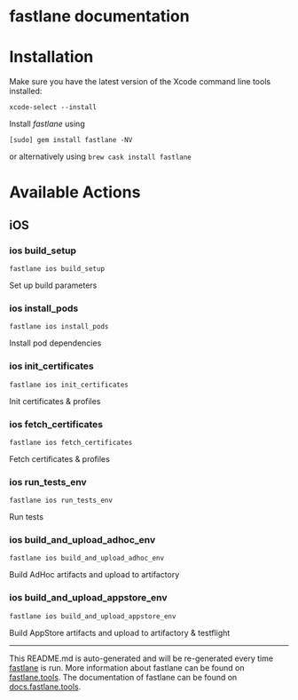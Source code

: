 fastlane documentation
================
# Installation

Make sure you have the latest version of the Xcode command line tools installed:

```
xcode-select --install
```

Install _fastlane_ using
```
[sudo] gem install fastlane -NV
```
or alternatively using `brew cask install fastlane`

# Available Actions
## iOS
### ios build_setup
```
fastlane ios build_setup
```
Set up build parameters
### ios install_pods
```
fastlane ios install_pods
```
Install pod dependencies
### ios init_certificates
```
fastlane ios init_certificates
```
Init certificates & profiles
### ios fetch_certificates
```
fastlane ios fetch_certificates
```
Fetch certificates & profiles
### ios run_tests_env
```
fastlane ios run_tests_env
```
Run tests
### ios build_and_upload_adhoc_env
```
fastlane ios build_and_upload_adhoc_env
```
Build AdHoc artifacts and upload to artifactory
### ios build_and_upload_appstore_env
```
fastlane ios build_and_upload_appstore_env
```
Build AppStore artifacts and upload to artifactory & testflight

----

This README.md is auto-generated and will be re-generated every time [fastlane](https://fastlane.tools) is run.
More information about fastlane can be found on [fastlane.tools](https://fastlane.tools).
The documentation of fastlane can be found on [docs.fastlane.tools](https://docs.fastlane.tools).
